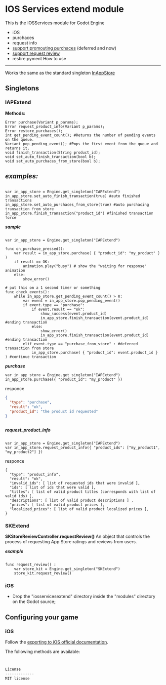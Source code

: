 IOS Services extend module
=====
This is the IOSServices module for Godot Engine 
- iOS
- purchaces
- request info
- [support promouting purchaces](https://developer.apple.com/app-store/promoting-in-app-purchases/) (deferred and now)
- [support request review](https://developer.apple.com/documentation/storekit/skstorereviewcontroller/2851536-requestreview)
- restire pyment
How to use
----------

Works the same as the standard singleton [InAppStore](https://docs.godotengine.org/ru/latest/tutorials/platform/services_for_ios.html#purchase)

Singletons
----------

### IAPExtend

**Methods:**
```gdscript
Error purchase(Variant p_params);
Error request_product_info(Variant p_params);
Error restore_purchases();
int get_pending_event_count(); #Returns the number of pending events on the queue.
Variant pop_pending_event(); #Pops the first event from the queue and returns it.
void finish_transaction(String product_id);
void set_auto_finish_transaction(bool b);
void set_auto_purchaces_from_store(bool b);
```

***examples:***
---------------

```gdsctipt

var in_app_store = Engine.get_singleton("IAPExtend")
in_app_store.set_auto_finish_transaction(true) #auto finished transactions
in_app_store.set_auto_purchaces_from_store(true) #auto purchacing transaction from store
in_app_store.finish_transaction("product_id") #finished transaction force

```

***sample***

```gdscript

var in_app_store = Engine.get_singleton("IAPExtend")

func on_purchase_pressed():
    var result = in_app_store.purchase( { "product_id": "my_product" } )
    if result == OK:
        animation.play("busy") # show the "waiting for response" animation
    else:
        show_error()

# put this on a 1 second timer or something
func check_events():
    while in_app_store.get_pending_event_count() > 0:
        var event = in_app_store.pop_pending_event()
        if event.type == "purchase":
            if event.result == "ok":
                show_success(event.product_id)
                in_app_store.finish_transaction(event.product_id) #ending transaction
            else:
                show_error()
                in_app_store.finish_transaction(event.product_id) #ending transaction
        elif event.type == "purchase_from_store" : #deferred transaction from store
            in_app_store.purchase( { "product_id": event.product_id } ) #continue transaction
```


***purchase***

```gdscript
var in_app_store = Engine.get_singleton("IAPExtend")
in_app_store.purchase({ "product_id": "my_product" })
```

responce
```json
{
  "type": "purchase",
  "result": "ok",
  "product_id": "the product id requested"
}
```
```gdscript

```

***request_product_info***

```gdscript

var in_app_store = Engine.get_singleton("IAPExtend")
var in_app_store.request_product_info({ "product_ids": ["my_product1", "my_product2"] })

```

responce
```
{
  "type": "product_info",
  "result": "ok",
  "invalid_ids": [ list of requested ids that were invalid ],
  "ids": [ list of ids that were valid ],
  "titles": [ list of valid product titles (corresponds with list of valid ids) ],
  "descriptions": [ list of valid product descriptions ] ,
  "prices": [ list of valid product prices ],
  "localized_prices": [ list of valid product localized prices ],
}
```


### SKExtend

**SKStoreReviewController.requestReview()**
An object that controls the process of requesting App Store ratings and reviews from users.

***example***
```gdscript
	
func request_review() :
	var store_kit = Engine.get_singleton("SKExtend")
	store_kit.request_review()
```

### iOS
- Drop the "iosservicesextend" directory inside the "modules" directory on the Godot source;

Configuring your game
---------------------

### iOS
Follow the [exporting to iOS official documentation](http://docs.godotengine.org/en/stable/learning/workflow/export/exporting_for_ios.html).



The following methods are available:
```python


License
-------------
MIT license
